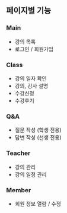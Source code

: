 ## 페이지별 기능

### Main
- 강의 목록
- 로그인 / 회원가입

### Class
- 강의 일자 확인
- 강의, 강사 설명
- 수강신청
- 수강후기

### Q&A
- 질문 작성 (학생 전용)
- 답변 작성 (선생 전용)

### Teacher
- 강의 관리
- 강의 일정 관리

### Member
- 회원 정보 열람 / 수정
